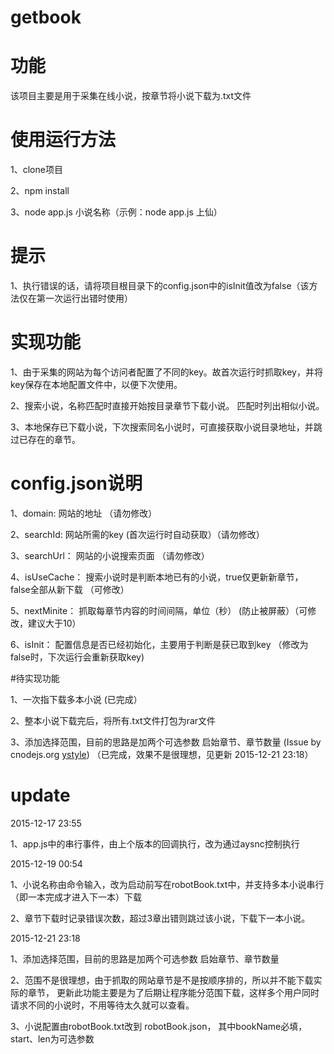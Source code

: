 # getbook

# 功能
该项目主要是用于采集在线小说，按章节将小说下载为.txt文件

# 使用运行方法
  
  1、clone项目
  
  2、npm install
  
  3、node app.js 小说名称（示例：node app.js 上仙）

# 提示
  
  1、执行错误的话，请将项目根目录下的config.json中的isInit值改为false（该方法仅在第一次运行出错时使用）

# 实现功能
  
  1、由于采集的网站为每个访问者配置了不同的key。故首次运行时抓取key，并将key保存在本地配置文件中，以便下次使用。
  
  2、搜索小说，名称匹配时直接开始按目录章节下载小说。 匹配时列出相似小说。
  
  3、本地保存已下载小说，下次搜索同名小说时，可直接获取小说目录地址，并跳过已存在的章节。

# config.json说明
  
  1、domain:      网站的地址 （请勿修改）
  
  2、searchId:    网站所需的key (首次运行时自动获取）（请勿修改）
  
  3、searchUrl：  网站的小说搜索页面 （请勿修改）
  
  4、isUseCache： 搜索小说时是判断本地已有的小说，true仅更新新章节， false全部从新下载 （可修改）
  
  5、nextMinite： 抓取每章节内容的时间间隔，单位（秒） (防止被屏蔽）（可修改，建议大于10）
  
  6、isInit：     配置信息是否已经初始化，主要用于判断是获已取到key （修改为false时，下次运行会重新获取key)

#待实现功能
  
  1、一次指下载多本小说 (已完成）
  
  2、整本小说下载完后，将所有.txt文件打包为rar文件
  
  3、添加选择范围，目前的思路是加两个可选参数  启始章节、章节数量 (Issue by cnodejs.org [ystyle](https://cnodejs.org/user/ystyle)) （已完成，效果不是很理想，见更新 2015-12-21 23:18）

# update 
  
  2015-12-17 23:55
  
  1、app.js中的串行事件，由上个版本的回调执行，改为通过aysnc控制执行
  
  2015-12-19 00:54
  
  1、小说名称由命令输入，改为启动前写在robotBook.txt中，并支持多本小说串行（即一本完成才进入下一本）下载
  
  2、章节下载时记录错误次数，超过3章出错则跳过该小说，下载下一本小说。 
  
  2015-12-21 23:18
  
  1、添加选择范围，目前的思路是加两个可选参数  启始章节、章节数量
  
  2、范围不是很理想，由于抓取的网站章节是不是按顺序排的，所以并不能下载实际的章节， 更新此功能主要是为了后期让程序能分范围下载，这样多个用户同时请求不同的小说时，不用等待太久就可以查看。
  
  3、小说配置由robotBook.txt改到 robotBook.json， 其中bookName必填，start、len为可选参数
